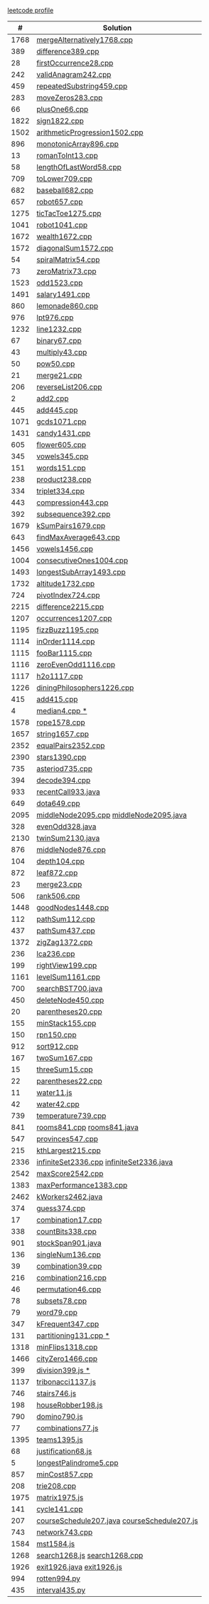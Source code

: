 [leetcode profile](https://leetcode.com/u/khufu1/)

| #    | Solution                                                                                      |
| ---- | --------------------------------------------------------------------------------------------- |
| 1768 | [mergeAlternatively1768.cpp](mergeAlternatively1768.cpp)                                      |
| 389  | [difference389.cpp](difference389.cpp)                                                        |
| 28   | [firstOccurrence28.cpp](firstOccurrence28.cpp)                                                |
| 242  | [validAnagram242.cpp](validAnagram242.cpp)                                                    |
| 459  | [repeatedSubstring459.cpp](repeatedSubstring459.cpp)                                          |
| 283  | [moveZeros283.cpp](moveZeros283.cpp)                                                          |
| 66   | [plusOne66.cpp](plusOne66.cpp)                                                                |
| 1822 | [sign1822.cpp](sign1822.cpp)                                                                  |
| 1502 | [arithmeticProgression1502.cpp](arithmeticProgression1502.cpp)                                |
| 896  | [monotonicArray896.cpp](monotonicArray896.cpp)                                                |
| 13   | [romanToInt13.cpp](romanToInt13.cpp)                                                          |
| 58   | [lengthOfLastWord58.cpp](lengthOfLastWord58.cpp)                                              |
| 709  | [toLower709.cpp](toLower709.cpp)                                                              |
| 682  | [baseball682.cpp](baseball682.cpp)                                                            |
| 657  | [robot657.cpp](robot657.cpp)                                                                  |
| 1275 | [ticTacToe1275.cpp](ticTacToe1275.cpp)                                                        |
| 1041 | [robot1041.cpp](robot1041.cpp)                                                                |
| 1672 | [wealth1672.cpp](wealth1672.cpp)                                                              |
| 1572 | [diagonalSum1572.cpp](diagonalSum1572.cpp)                                                    |
| 54   | [spiralMatrix54.cpp](spiralMatrix54.cpp)                                                      |
| 73   | [zeroMatrix73.cpp](zeroMatrix73.cpp)                                                          |
| 1523 | [odd1523.cpp](odd1523.cpp)                                                                    |
| 1491 | [salary1491.cpp](salary1491.cpp)                                                              |
| 860  | [lemonade860.cpp](lemonade860.cpp)                                                            |
| 976  | [lpt976.cpp](lpt976.cpp)                                                                      |
| 1232 | [line1232.cpp](line1232.cpp)                                                                  |
| 67   | [binary67.cpp](binary67.cpp)                                                                  |
| 43   | [multiply43.cpp](multiply43.cpp)                                                              |
| 50   | [pow50.cpp](pow50.cpp)                                                                        |
| 21   | [merge21.cpp](merge21.cpp)                                                                    |
| 206  | [reverseList206.cpp](reverseList206.cpp)                                                      |
| 2    | [add2.cpp](add2.cpp)                                                                          |
| 445  | [add445.cpp](add445.cpp)                                                                      |
| 1071 | [gcds1071.cpp](gcds1071.cpp)                                                                  |
| 1431 | [candy1431.cpp](candy1431.cpp)                                                                |
| 605  | [flower605.cpp](flower605.cpp)                                                                |
| 345  | [vowels345.cpp](vowels345.cpp)                                                                |
| 151  | [words151.cpp](words151.cpp)                                                                  |
| 238  | [product238.cpp](product238.cpp)                                                              |
| 334  | [triplet334.cpp](triplet334.cpp)                                                              |
| 443  | [compression443.cpp](compression443.cpp)                                                      |
| 392  | [subsequence392.cpp](subsequence392.cpp)                                                      |
| 1679 | [kSumPairs1679.cpp](kSumPairs1679.cpp)                                                        |
| 643  | [findMaxAverage643.cpp](findMaxAverage643.cpp)                                                |
| 1456 | [vowels1456.cpp](vowels1456.cpp)                                                              |
| 1004 | [consecutiveOnes1004.cpp](consecutiveOnes1004.cpp)                                            |
| 1493 | [longestSubArray1493.cpp](longestSubArray1493.cpp)                                            |
| 1732 | [altitude1732.cpp](altitude1732.cpp)                                                          |
| 724  | [pivotIndex724.cpp](pivotIndex724.cpp)                                                        |
| 2215 | [difference2215.cpp](difference2215.cpp)                                                      |
| 1207 | [occurrences1207.cpp](occurrences1207.cpp)                                                    |
| 1195 | [fizzBuzz1195.cpp](fizzBuzz1195.cpp)                                                          |
| 1114 | [inOrder1114.cpp](inOrder1114.cpp)                                                            |
| 1115 | [fooBar1115.cpp](fooBar1115.cpp)                                                              |
| 1116 | [zeroEvenOdd1116.cpp](zeroEvenOdd1116.cpp)                                                    |
| 1117 | [h2o1117.cpp](h2o1117.cpp)                                                                    |
| 1226 | [diningPhilosophers1226.cpp](diningPhilosophers1226.cpp)                                      |
| 415  | [add415.cpp](add415.cpp)                                                                      |
| 4    | [median4.cpp \*](median4.cpp)                                                                 |
| 1578 | [rope1578.cpp](rope1578.cpp)                                                                  |
| 1657 | [string1657.cpp](string1657.cpp)                                                              |
| 2352 | [equalPairs2352.cpp](equalPairs2352.cpp)                                                      |
| 2390 | [stars1390.cpp](stars1390.cpp)                                                                |
| 735  | [asteriod735.cpp](asteriod735.cpp)                                                            |
| 394  | [decode394.cpp](decode394.cpp)                                                                |
| 933  | [recentCall933.java](recentCall933.java)                                                      |
| 649  | [dota649.cpp](dota649.cpp)                                                                    |
| 2095 | [middleNode2095.cpp](middleNode2095.cpp) [middleNode2095.java](middleNode2095.java)           |
| 328  | [evenOdd328.java](evenOdd328.java)                                                            |
| 2130 | [twinSum2130.java](twinSum2130.java)                                                          |
| 876  | [middleNode876.cpp](middleNode876.cpp)                                                        |
| 104  | [depth104.cpp](depth104.cpp)                                                                  |
| 872  | [leaf872.cpp](leaf872.cpp)                                                                    |
| 23   | [merge23.cpp](merge23.cpp)                                                                    |
| 506  | [rank506.cpp](rank506.cpp)                                                                    |
| 1448 | [goodNodes1448.cpp](goodNodes1448.cpp)                                                        |
| 112  | [pathSum112.cpp](pathSum112.cpp)                                                              |
| 437  | [pathSum437.cpp](pathSum437.cpp)                                                              |
| 1372 | [zigZag1372.cpp](zigZag1372.cpp)                                                              |
| 236  | [lca236.cpp](lca236.cpp)                                                                      |
| 199  | [rightView199.cpp](rightView199.cpp)                                                          |
| 1161 | [levelSum1161.cpp](levelSum1161.cpp)                                                          |
| 700  | [searchBST700.java](searchBST700.java)                                                        |
| 450  | [deleteNode450.cpp](deleteNode450.cpp)                                                        |
| 20   | [parentheses20.cpp](parentheses20.cpp)                                                        |
| 155  | [minStack155.cpp](minStack155.cpp)                                                            |
| 150  | [rpn150.cpp](rpn150.cpp)                                                                      |
| 912  | [sort912.cpp](sort912.cpp)                                                                    |
| 167  | [twoSum167.cpp](twoSum167.cpp)                                                                |
| 15   | [threeSum15.cpp](threeSum15.cpp)                                                              |
| 22   | [parentheses22.cpp](parentheses22.cpp)                                                        |
| 11   | [water11.js](water11.js)                                                                      |
| 42   | [water42.cpp](water42.cpp)                                                                    |
| 739  | [temperature739.cpp](temperature739.cpp)                                                      |
| 841  | [rooms841.cpp](rooms841.cpp) [rooms841.java](rooms841.java)                                   |
| 547  | [provinces547.cpp](provinces547.cpp)                                                          |
| 215  | [kthLargest215.cpp](kthLargest215.cpp)                                                        |
| 2336 | [infiniteSet2336.cpp](infiniteSet2336.cpp) [infiniteSet2336.java](infiniteSet2336.java)       |
| 2542 | [maxScore2542.cpp](maxScore2542.cpp)                                                          |
| 1383 | [maxPerformance1383.cpp](maxPerformance1383.cpp)                                              |
| 2462 | [kWorkers2462.java](kWorkers2462.java)                                                        |
| 374  | [guess374.cpp](guess374.cpp)                                                                  |
| 17   | [combination17.cpp](combination17.cpp)                                                        |
| 338  | [countBits338.cpp](countBits338.cpp)                                                          |
| 901  | [stockSpan901.java](stockSpan901.java)                                                        |
| 136  | [singleNum136.cpp](singleNum136.cpp)                                                          |
| 39   | [combination39.cpp](combination39.cpp)                                                        |
| 216  | [combination216.cpp](combination216.cpp)                                                      |
| 46   | [permutation46.cpp](permutation46.cpp)                                                        |
| 78   | [subsets78.cpp](subsets78.cpp)                                                                |
| 79   | [word79.cpp](word79.cpp)                                                                      |
| 347  | [kFrequent347.cpp](kFrequent347.cpp)                                                          |
| 131  | [partitioning131.cpp \*](partitioning131.cpp)                                                 |
| 1318 | [minFlips1318.cpp](minFlips1318.cpp)                                                          |
| 1466 | [cityZero1466.cpp](cityZero1466.cpp)                                                          |
| 399  | [division399.js \*](division399.js)                                                           |
| 1137 | [tribonacci1137.js](tribonacci1137.js)                                                        |
| 746  | [stairs746.js](stairs746.js)                                                                  |
| 198  | [houseRobber198.js](houseRobber198.js)                                                        |
| 790  | [domino790.js](domino790.js)                                                                  |
| 77   | [combinations77.js](combinations77.js)                                                        |
| 1395 | [teams1395.js](teams1395.js)                                                                  |
| 68   | [justification68.js](justification68.js)                                                      |
| 5    | [longestPalindrome5.cpp](longestPalindrome5.cpp)                                              |
| 857  | [minCost857.cpp](minCost857.cpp)                                                              |
| 208  | [trie208.cpp](trie208.cpp)                                                                    |
| 1975 | [matrix1975.js](matrix1975.js)                                                                |
| 141  | [cycle141.cpp](cycle141.cpp)                                                                  |
| 207  | [courseSchedule207.java](courseSchedule207.java) [courseSchedule207.js](courseSchedule207.js) |
| 743  | [network743.cpp](network743.cpp)                                                              |
| 1584 | [mst1584.js](mst1584.js)                                                                      |
| 1268 | [search1268.js](search1268.js) [search1268.cpp](search1268.cpp)                               |
| 1926 | [exit1926.java](exit1926.java) [exit1926.js](exit1926.js)                                     |
| 994  | [rotten994.py](rotten994.py)                                                                  |
| 435  | [interval435.py](interval435.py)                                                              |
